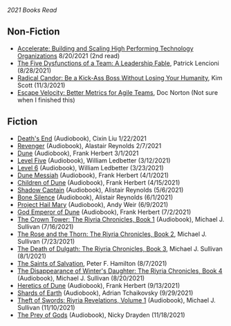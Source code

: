 *2021 Books Read*

## Non-Fiction
* [Accelerate: Building and Scaling High Performing Technology Organizations](https://www.amazon.com/Accelerate-Building-Performing-Technology-Organizations/dp/B07BMBYHXL/) 8/20/2021 (2nd read)
* [The Five Dysfunctions of a Team: A Leadership Fable](https://www.amazon.com/Five-Dysfunctions-Team-Leadership-Fable/dp/0787960756/), Patrick Lencioni (8/28/2021)
* [Radical Candor: Be a Kick-Ass Boss Without Losing Your Humanity](https://www.amazon.com/Radical-Candor-Kick-Ass-Without-Humanity/dp/1250103509/ref=sr_1_1?ie=UTF8&qid=1549907763&sr=8-1&keywords=radical+candor), Kim Scott (11/3/2021)
* [Escape Velocity: Better Metrics for Agile Teams](https://leanpub.com/escapevelocity), Doc Norton (Not sure when I finished this)


## Fiction
* [Death's End](https://www.audible.com/pd/Deaths-End-Audiobook/B01LW7OXWP) (Audiobook), Cixin Liu 1/22/2021
* [Revenger](https://www.audible.com/pd/Revenger-Audiobook/B01N4PGYYB) (Audiobook), Alastair Reynolds 2/7/2021
* [Dune](https://www.audible.com/pd/Dune-Audiobook/B002V1OF70) (Audiobook), Frank Herbert 3/1/2021
* [Level Five](https://www.audible.com/pd/Level-Five-Audiobook/B07DKW5TNG) (Audiobook), William Ledbetter (3/12/2021)
* [Level 6](https://www.audible.com/pd/Level-Six-Audiobook/B08NFC4TQJ) (Audiobook), William Ledbetter
 (3/23/2021)
* [Dune Messiah](https://www.audible.com/pd/Dune-Messiah-Audiobook/B002V8H660) (Audiobook), Frank Herbert (4/1/2021)
* [Children of Dune](https://www.audible.com/pd/Children-of-Dune-Audiobook/B002V57VRC) (Audiobook), Frank Herbert (4/15/2021)
* [Shadow Captain](https://www.audible.com/pd/Shadow-Captain-Audiobook/B07MMTN2Z9) (Audiobook), Alistair Reynolds (5/6/2021)
* [Bone Silence](https://www.audible.com/pd/Bone-Silence-Audiobook/1549158082) (Audiobook), Alistair Reynolds (6/1/2021)
* [Project Hail Mary](https://www.audible.com/pd/Project-Hail-Mary-Audiobook/B08G9PRS1K) (Audiobook), Andy Weir (6/9/2021)
* [God Emperor of Dune](https://www.audible.com/pd/God-Emperor-of-Dune-Audiobook/B002V5D08G) (Audiobook), Frank Herbert (7/2/2021)
* [The Crown Tower: The Riyria Chronicles, Book 1](https://www.audible.com/pd/The-Crown-Tower-Audiobook/B00DZ0G088) (Audiobook), Michael J. Sullivan (7/16/2021)
* [The Rose and the Thorn: The Riyria Chronicles, Book 2](https://www.audible.com/pd/The-Rose-and-the-Thorn-Audiobook/B00F5BVQQQ), Michael J. Sullivan (7/23/2021)
* [The Death of Dulgath: The Riyria Chronicles, Book 3](https://www.audible.com/pd/The-Death-of-Dulgath-Audiobook/B014WY3T34), Michael J. Sullivan (8/1/2021)
* [The Saints of Salvation](https://www.amazon.com/gp/product/B082S391KF/ref=ppx_yo_dt_b_d_asin_title_o00?ie=UTF8&psc=1), Peter F. Hamilton (8/7/2021)
* [The Disappearance of Winter's Daughter: The Riyria Chronicles, Book 4](https://www.audible.com/pd/The-Disappearance-of-Winters-Daughter-Audiobook/B071D42T27) (Audiobook), Michael J. Sullivan (8/20/2021)
* [Heretics of Dune](https://www.audible.com/pd/Heretics-of-Dune-Audiobook/B002V1CA2M) (Audiobook), Frank Herbert (9/13/2021)
* [Shards of Earth](https://www.audible.com/pd/Shards-of-Earth-Audiobook/1549106392) (Audiobook), Adrian Tchaikovsky (9/29/2021)
* [Theft of Swords: Riyria Revelations, Volume 1](https://www.audible.com/pd/Theft-of-Swords-Audiobook/B007KSJKI8) (Audiobook), Michael J. Sullivan (11/10/2021)
* [The Prey of Gods](https://www.audible.com/pd/The-Prey-of-Gods-Audiobook/B0773TG34V) (Audiobook), Nicky Drayden (11/18/2021)
